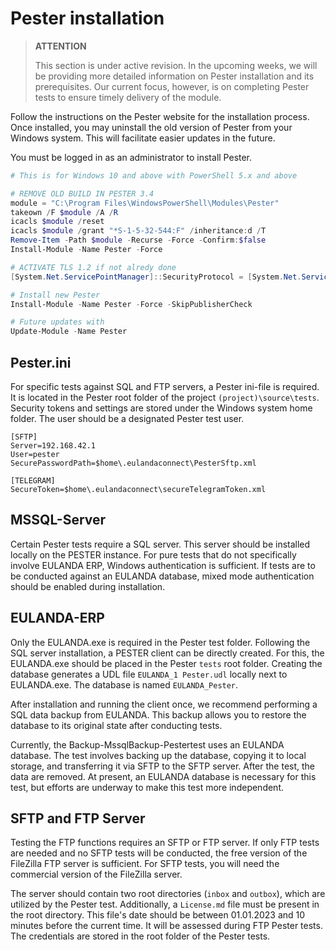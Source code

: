 # Pester installation

> **ATTENTION**
>
> This section is under active revision. In the upcoming weeks, we will be providing more detailed information on Pester installation and its prerequisites. Our current focus, however, is on completing Pester tests to ensure timely delivery of the module.

Follow the instructions on the Pester website for the installation process. Once installed, you may uninstall the old version of Pester from your Windows system. This will facilitate easier updates in the future.

You must be logged in as an administrator to install Pester.

```powershell
# This is for Windows 10 and above with PowerShell 5.x and above

# REMOVE OLD BUILD IN PESTER 3.4
module = "C:\Program Files\WindowsPowerShell\Modules\Pester"
takeown /F $module /A /R
icacls $module /reset
icacls $module /grant "*S-1-5-32-544:F" /inheritance:d /T
Remove-Item -Path $module -Recurse -Force -Confirm:$false
Install-Module -Name Pester -Force

# ACTIVATE TLS 1.2 if not alredy done
[System.Net.ServicePointManager]::SecurityProtocol = [System.Net.ServicePointManager]::SecurityProtocol -bor [System.Net.SecurityProtocolType]::Tls12

# Install new Pester
Install-Module -Name Pester -Force -SkipPublisherCheck

# Future updates with
Update-Module -Name Pester

```



## Pester.ini

For specific tests against SQL and FTP servers, a Pester ini-file is required. It is located in the Pester root folder of the project `(project)\source\tests`. Security tokens and settings are stored under the Windows system home folder. The user should be a designated Pester test user.

```
[SFTP]
Server=192.168.42.1
User=pester
SecurePasswordPath=$home\.eulandaconnect\PesterSftp.xml

[TELEGRAM]
SecureToken=$home\.eulandaconnect\secureTelegramToken.xml

```



## MSSQL-Server

Certain Pester tests require a SQL server. This server should be installed locally on the PESTER instance. For pure tests that do not specifically involve EULANDA ERP, Windows authentication is sufficient. If tests are to be conducted against an EULANDA database, mixed mode authentication should be enabled during installation.

## EULANDA-ERP

Only the EULANDA.exe is required in the Pester test folder. Following the SQL server installation, a PESTER client can be directly created. For this, the EULANDA.exe should be placed in the Pester `tests` root folder. Creating the database generates a UDL file `EULANDA_1 Pester.udl` locally next to EULANDA.exe. The database is named `EULANDA_Pester`.

After installation and running the client once, we recommend performing a SQL data backup from EULANDA. This backup allows you to restore the database to its original state after conducting tests.

Currently, the Backup-MssqlBackup-Pestertest uses an EULANDA database. The test involves backing up the database, copying it to local storage, and transferring it via SFTP to the SFTP server. After the test, the data are removed. At present, an EULANDA database is necessary for this test, but efforts are underway to make this test more independent.

## SFTP and FTP Server

Testing the FTP functions requires an SFTP or FTP server. If only FTP tests are needed and no SFTP tests will be conducted, the free version of the FileZilla FTP server is sufficient. For SFTP tests, you will need the commercial version of the FileZilla server.

The server should contain two root directories (`inbox` and `outbox`), which are utilized by the Pester test. Additionally, a `License.md` file must be present in the root directory. This file's date should be between 01.01.2023 and 10 minutes before the current time. It will be assessed during FTP Pester tests. The credentials are stored in the root folder of the Pester tests.
